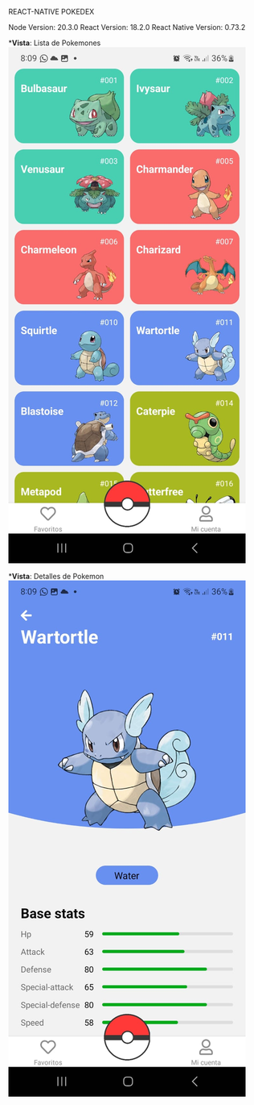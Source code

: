 REACT-NATIVE POKEDEX

Node Version: 20.3.0
React Version: 18.2.0
React Native Version: 0.73.2

***Vista**: Lista de Pokemones
![Logo de OpenAI](/assets/app-views/pokedex-list.jpg)

***Vista**: Detalles de Pokemon
![Logo de OpenAI](/assets/app-views/pokemon-view.jpg)

